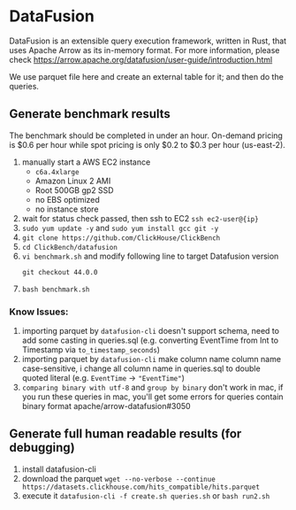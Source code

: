 # DataFusion

DataFusion is an extensible query execution framework, written in Rust, that uses Apache Arrow as its in-memory format. For more information, please check <https://arrow.apache.org/datafusion/user-guide/introduction.html>

We use parquet file here and create an external table for it; and then do the queries.

## Generate benchmark results

The benchmark should be completed in under an hour. On-demand pricing is $0.6 per hour while spot pricing is only $0.2 to $0.3 per hour (us-east-2).

1. manually start a AWS EC2 instance
    - `c6a.4xlarge`
    - Amazon Linux 2 AMI
    - Root 500GB gp2 SSD
    - no EBS optimized
    - no instance store
1. wait for status check passed, then ssh to EC2 `ssh ec2-user@{ip}`
1. `sudo yum update -y` and `sudo yum install gcc git -y`
1. `git clone https://github.com/ClickHouse/ClickBench`
1. `cd ClickBench/datafusion`
1. `vi benchmark.sh` and modify following line to target Datafusion version
    ```
    git checkout 44.0.0
    ```
1. `bash benchmark.sh`

### Know Issues:

1. importing parquet by `datafusion-cli` doesn't support schema, need to add some casting in queries.sql (e.g. converting EventTime from Int to Timestamp via `to_timestamp_seconds`)
2. importing parquet by `datafusion-cli` make column name column name case-sensitive, i change all column name in queries.sql to double quoted literal (e.g. `EventTime` -> `"EventTime"`)
3. `comparing binary with utf-8` and `group by binary` don't work in mac, if you run these queries in mac, you'll get some errors for queries contain binary format apache/arrow-datafusion#3050


## Generate full human readable results (for debugging)

1. install datafusion-cli
2. download the parquet ```wget --no-verbose --continue https://datasets.clickhouse.com/hits_compatible/hits.parquet```
3. execute it ```datafusion-cli -f create.sh queries.sh``` or ```bash run2.sh```
